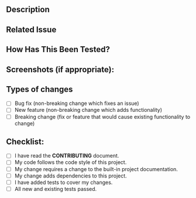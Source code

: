 <!--- Provide a general summary of your changes in the Title above -->

## Description

<!--- Describe your changes in detail.  Why is this change required? What problem does it solve? -->

## Related Issue

<!--- Most pull requests should have linked issues, though small changes do not -->
<!--- This is to make sure every change has the opportunity to be discussed before being added to the project. -->
<!--- If suggesting a large new feature or change, please discuss it in an issue first -->
<!--- Small changes can be discussed in this pull request, so a related issue is not required -->
<!--- If fixing a bug, there should be an issue describing it with steps to reproduce -->
<!--- You can reference an issue by saying "Refs #123" or close an issue when this pull request is merged by saying "Closes #123"
<!--- Please link to the issue here: -->

## How Has This Been Tested?

<!--- Please describe in detail how you tested your changes. -->
<!--- Include details of your testing environment, and the tests you ran to -->
<!--- see how your change affects other areas of the code, etc. -->

## Screenshots (if appropriate):

## Types of changes

<!--- What types of changes does your code introduce? Put an `x` in all the boxes that apply: -->

- [ ] Bug fix (non-breaking change which fixes an issue)
- [ ] New feature (non-breaking change which adds functionality)
- [ ] Breaking change (fix or feature that would cause existing functionality to
      change)

## Checklist:

<!--- Go over all the following points, and put an `x` in all the boxes that apply. -->
<!--- If you're unsure about any of these, make sure you've read the CONTRIBUTING document. -->
<!--- If you still have questions, don't hesitate to ask. We're here to help! -->

- [ ] I have read the **CONTRIBUTING** document.
- [ ] My code follows the code style of this project.
- [ ] My change requires a change to the built-in project documentation.
- [ ] My change adds dependencies to this project.
- [ ] I have added tests to cover my changes.
- [ ] All new and existing tests passed.
